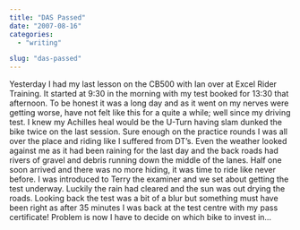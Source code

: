 ```yaml
---
title: "DAS Passed"
date: "2007-08-16"
categories: 
  - "writing"

slug: "das-passed"
---
```


Yesterday I had my last lesson on the CB500 with Ian over at Excel Rider Training. It started at 9:30 in the morning with my test booked for 13:30 that afternoon. To be honest it was a long day and as it went on my nerves were getting worse, have not felt like this for a quite a while; well since my driving test. I knew my Achilles heal would be the U-Turn having slam dunked the bike twice on the last session. Sure enough on the practice rounds I was all over the place and riding like I suffered from DT’s. Even the weather looked against me as it had been raining for the last day and the back roads had rivers of gravel and debris running down the middle of the lanes. Half one soon arrived and there was no more hiding, it was time to ride like never before. I was introduced to Terry the examiner and we set about getting the test underway. Luckily the rain had cleared and the sun was out drying the roads. Looking back the test was a bit of a blur but something must have been right as after 35 minutes I was back at the test centre with my pass certificate! Problem is now I have to decide on which bike to invest in…
